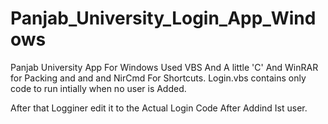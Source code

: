 # Panjab_University_Login_App_Windows
Panjab University App For Windows
Used VBS And A little 'C' And WinRAR for Packing and and and NirCmd For Shortcuts.
Login.vbs contains only code to run intially when no user is Added.

After that Logginer edit it to the Actual Login Code After Addind Ist user.

